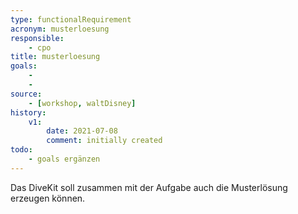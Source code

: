```yaml
---
type: functionalRequirement
acronym: musterloesung
responsible: 
    - cpo
title: musterloesung
goals: 
    -
    -
source:
    - [workshop, waltDisney]
history:
    v1:
        date: 2021-07-08
        comment: initially created
todo: 
	- goals ergänzen
---
```


Das DiveKit soll zusammen mit der Aufgabe auch die Musterlösung erzeugen können.

